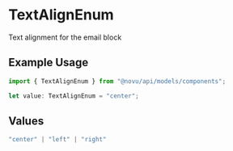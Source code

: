 # TextAlignEnum

Text alignment for the email block

## Example Usage

```typescript
import { TextAlignEnum } from "@novu/api/models/components";

let value: TextAlignEnum = "center";
```

## Values

```typescript
"center" | "left" | "right"
```